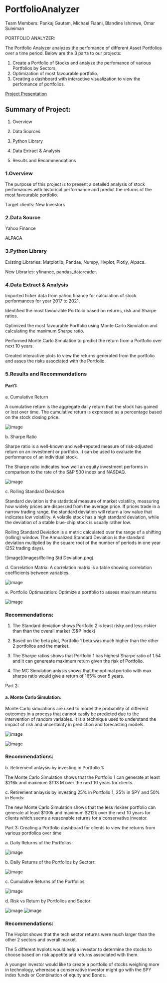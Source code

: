 # PortfolioAnalyzer
Team Members: Pankaj Gautam, Michael Fiaani, Blandine Ishimwe, Omar Suleiman

PORTFOLIO ANALYZER:

The Portfolio Analyzer analyzes the perfomance of different Asset Portfolios over a time period. Below are the 3 parts to our projects:

1. Create a Portfolio of Stocks and analyze the perfomance of various Portfolios by Sectors,
2. Optimization of most favourable portfolio. 
3. Creating a dashboard with interactive visualization to view the perfomance of portfolios.

[Project Presentation](https://docs.google.com/presentation/d/1FC2qFnVyAURIEdi3Vhr_BPfVXIKGh5CAit9xvqNPEQ0/edit#slide=id.g13dd0be253b_0_159)

## Summary of Project:

1. Overview

2. Data Sources

3. Python Library

4. Data Extract & Analysis

5. Results and Recommendations


### 1.Overview

The purpose of this project is to present a detailed analysis of stock perfomances with historical performance and predict the returns of the most favourable     portfolio.

Target clients: New Investors

### 2.Data Source

Yahoo Finance

ALPACA 

### 3.Python Library

Existing Libraries: Matplotlib, Pandas, Numpy, Hvplot, Plotly, Alpaca.

New Libraries: yfinance, pandas_datareader.

### 4.Data Extract & Analysis

Imported ticker data from yahoo finance for calculation of stock performances for year 2017 to 2021.

Identified the most favourable Portfolio based on returns, risk and Sharpe ratios.

Optimized the most favourable Portfolio using Monte Carlo Simulation and calculating the maximum Sharpe ratio.

Performed Monte Carlo Simulation to predict the return from a Portfolio over next 10 years.

Created interactive plots to view the returns generated from the portfolio and asses the risks associated with the Portfolio.

### 5.Results and Recommendations

#### Part1:

a. Cumulative Return

A cumulative return is the aggregate daily return that the stock has gained or lost over time. The cumulative return is expressed as a percentage based on the stock closing price.

![image](Images/Cumulative_Returns.png)

b. Sharpe Ratio

Sharpe ratio is a well-known and well-reputed measure of risk-adjusted return on an investment or portfolio. It can be used to evaluate the performance of an individual stock.

The Sharpe ratio indicates how well an equity investment performs in comparison to the rate of the S&P 500 index and NASDAQ.

![image](Images/Sharpe_Ratios.png)

c. Rolling Standard Deviation

Standard deviation is the statistical measure of market volatility, measuring how widely prices are dispersed from the average price. If prices trade in a narrow trading range, the standard deviation will return a low value that indicates low volatility. A volatile stock has a high standard deviation, while the deviation of a stable blue-chip stock is usually rather low.

Rolling Standard Deviation is a metric calculated over the range of a shifting (rolling) window. The Annualized Standard Deviation is the standard deviation multiplied by the square root of the number of periods in one year (252 trading days).

![image](Images/Rolling Std Deviation.png)

d. Correlation Matrix: A correlation matrix is a table showing correlation coefficients between variables.

![image](Images/Correlation_matrix.png)

e. Portfolio Optimazation: Optimize a portfolio to assess maximum returns

![image](Images/Optimal_Portfolio.png)

### Recommendations:

1. The Standard deviation shows Portfolio 2 is least risky and less riskier than than the overall market (S&P Index)

2. Based on the beta plot, Portfolio 1 beta was much higher than the other 2 portfolios and the market.

3. The Sharpe ratios shows that Portfolio 1 has highest Sharpe ratio of 1.54 and it can genereate maximum return given the risk of Portfolio.

4. The MC Simulation anlysis shows that the optimal portolio with max sharpe ratio would give a return of 165% over 5 years.

Part 2:

#### a. Monte Carlo Simulation: 

Monte Carlo simulations are used to model the probability of different outcomes in a process that cannot easily be predicted due to the intervention of random variables. It is a technique used to understand the impact of risk and uncertainty in prediction and forecasting models.

![image](Images/MC_Simulation1.png)

![image](Images/MC_Simulation2.png)

### Recommendations:

b. Retirement anlaysis by investing in Portfolio 1:

The Monte Carlo Simulation shows that the Portfolio 1 can generate at least $216k and maximum $1.13 M over the next 10 years for clients.

c. Retirement anlaysis by investing 25% in Portfolio 1, 25% in SPY and 50% in Bonds:

The new Monte Carlo Simulation shows that the less riskirer portfolio can generate at least $100k and maximum $212k over the next 10 years for clients which seems a reasonable returns for a conservative investor.

Part 3: Creating a Portfolio dashboard for clients to view the returns from various portfolios over time 

a. Daily Returns of the Portfolios:

![image](Images/Daily_Returns_hvplot.png)

b. Daily Returns of the Portfolios by Sectorr:

![image](Images/Daily_Returns_HvPlot_Sector.png)

c. Cumulative Returns of the Portfolios:

![image](Images/Cumulative_Returns_HvPlot.png)

d. Risk vs Return by Portfolios and Sector:

![image](Images/Risk_Return_Ticker.png)
![image](Images/Risk_Return_Sector.png)

### Recommendations:

The Hvplot shows that the tech sector returns were much larger than the other 2 sectors and overall market.

The 5 different hvplots would help a investor to determine the stocks to choose based on risk appetite and returns associated with them.

A younger investor would like to create a portfolio of stocks weighing more in technology, wherease a conservative investor might go with the SPY index funds or Combination of equity and Bonds.





